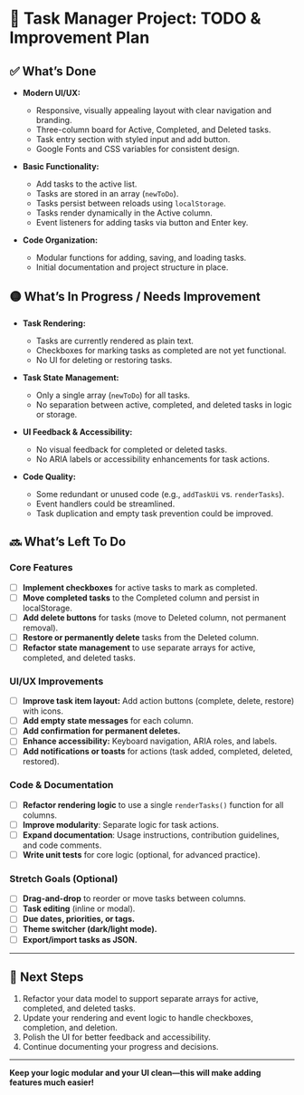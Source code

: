 # 📝 Task Manager Project: TODO & Improvement Plan

## ✅ What’s Done

- **Modern UI/UX:**  
  - Responsive, visually appealing layout with clear navigation and branding.
  - Three-column board for Active, Completed, and Deleted tasks.
  - Task entry section with styled input and add button.
  - Google Fonts and CSS variables for consistent design.

- **Basic Functionality:**  
  - Add tasks to the active list.
  - Tasks are stored in an array (`newToDo`).
  - Tasks persist between reloads using `localStorage`.
  - Tasks render dynamically in the Active column.
  - Event listeners for adding tasks via button and Enter key.

- **Code Organization:**  
  - Modular functions for adding, saving, and loading tasks.
  - Initial documentation and project structure in place.

## 🟡 What’s In Progress / Needs Improvement

- **Task Rendering:**  
  - Tasks are currently rendered as plain text.  
  - Checkboxes for marking tasks as completed are not yet functional.
  - No UI for deleting or restoring tasks.

- **Task State Management:**  
  - Only a single array (`newToDo`) for all tasks.
  - No separation between active, completed, and deleted tasks in logic or storage.

- **UI Feedback & Accessibility:**  
  - No visual feedback for completed or deleted tasks.
  - No ARIA labels or accessibility enhancements for task actions.

- **Code Quality:**  
  - Some redundant or unused code (e.g., `addTaskUi` vs. `renderTasks`).
  - Event handlers could be streamlined.
  - Task duplication and empty task prevention could be improved.

## 🔜 What’s Left To Do

### Core Features
- [ ] **Implement checkboxes** for active tasks to mark as completed.
- [ ] **Move completed tasks** to the Completed column and persist in localStorage.
- [ ] **Add delete buttons** for tasks (move to Deleted column, not permanent removal).
- [ ] **Restore or permanently delete** tasks from the Deleted column.
- [ ] **Refactor state management** to use separate arrays for active, completed, and deleted tasks.

### UI/UX Improvements
- [ ] **Improve task item layout:** Add action buttons (complete, delete, restore) with icons.
- [ ] **Add empty state messages** for each column.
- [ ] **Add confirmation for permanent deletes.**
- [ ] **Enhance accessibility:** Keyboard navigation, ARIA roles, and labels.
- [ ] **Add notifications or toasts** for actions (task added, completed, deleted, restored).

### Code & Documentation
- [ ] **Refactor rendering logic** to use a single `renderTasks()` function for all columns.
- [ ] **Improve modularity**: Separate logic for task actions.
- [ ] **Expand documentation**: Usage instructions, contribution guidelines, and code comments.
- [ ] **Write unit tests** for core logic (optional, for advanced practice).

### Stretch Goals (Optional)
- [ ] **Drag-and-drop** to reorder or move tasks between columns.
- [ ] **Task editing** (inline or modal).
- [ ] **Due dates, priorities, or tags.**
- [ ] **Theme switcher (dark/light mode).**
- [ ] **Export/import tasks as JSON.**

---

## 📌 Next Steps

1. Refactor your data model to support separate arrays for active, completed, and deleted tasks.
2. Update your rendering and event logic to handle checkboxes, completion, and deletion.
3. Polish the UI for better feedback and accessibility.
4. Continue documenting your progress and decisions.

---

**Keep your logic modular and your UI clean—this will make adding features much easier!**